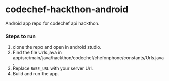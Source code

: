 # codechef-hackthon-android

Android app repo for codechef api hackthon.

### Steps to run
1. clone the repo and open in android studio.
2. Find the file Urls.java in app/src/main/java/hackthon/codechef/chefonphone/constants/Urls.java.
3. Replace `BASE_URL` with your server Url.
4. Build and run the app.

